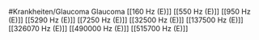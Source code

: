 #Krankheiten/Glaucoma
Glaucoma
[[160 Hz (E)]]
[[550 Hz (E)]]
[[950 Hz (E)]]
[[5290 Hz (E)]]
[[7250 Hz (E)]]
[[32500 Hz (E)]]
[[137500 Hz (E)]]
[[326070 Hz (E)]]
[[490000 Hz (E)]]
[[515700 Hz (E)]]